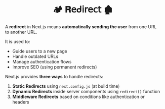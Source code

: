 <h1  align="center" > 🏕️ 𝐑𝖾ᑯ𝗂𝗋𝖾𝖼𝗍  🏚️ </h1>

A **redirect** in Next.js means **automatically sending the user** from one URL to another URL.  

It is used to:
- Guide users to a new page
- Handle outdated URLs
- Manage authentication flows
- Improve SEO (using permanent redirects)

Next.js provides **three ways** to handle redirects:
1. **Static Redirects** using `next.config.js` (at build time)
2. **Dynamic Redirects** inside server components using `redirect()` function
3. **Middleware Redirects** based on conditions like authentication or headers